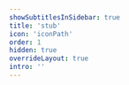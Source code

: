 ```yaml
---
showSubtitlesInSidebar: true
title: 'stub'
icon: 'iconPath'
order: 1
hidden: true
overrideLayout: true
intro: ''
---
```

